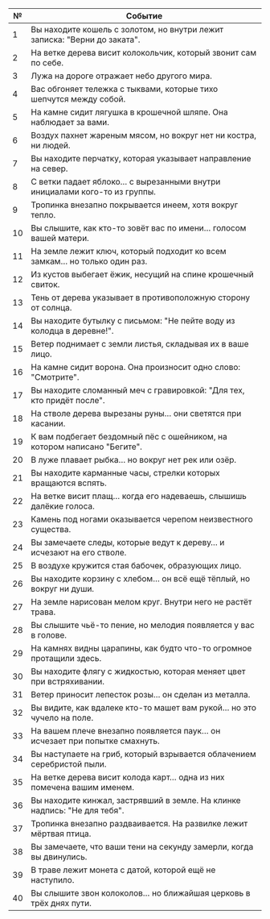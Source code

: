 | №  | Событие                                                                 |
|----|-------------------------------------------------------------------------|
| 1  | Вы находите кошель с золотом, но внутри лежит записка: "Верни до заката". |
| 2  | На ветке дерева висит колокольчик, который звонит сам по себе.            |
| 3  | Лужа на дороге отражает небо другого мира.                               |
| 4  | Вас обгоняет тележка с тыквами, которые тихо шепчутся между собой.       |
| 5  | На камне сидит лягушка в крошечной шляпе. Она наблюдает за вами.         |
| 6  | Воздух пахнет жареным мясом, но вокруг нет ни костра, ни людей.          |
| 7  | Вы находите перчатку, которая указывает направление на север.            |
| 8  | С ветки падает яблоко… с вырезанными внутри инициалами кого-то из группы.|
| 9  | Тропинка внезапно покрывается инеем, хотя вокруг тепло.                  |
| 10 | Вы слышите, как кто-то зовёт вас по имени… голосом вашей матери.         |
| 11 | На земле лежит ключ, который подходит ко всем замкам… но только один раз.|
| 12 | Из кустов выбегает ёжик, несущий на спине крошечный свиток.               |
| 13 | Тень от дерева указывает в противоположную сторону от солнца.            |
| 14 | Вы находите бутылку с письмом: "Не пейте воду из колодца в деревне!".    |
| 15 | Ветер поднимает с земли листья, складывая их в ваше лицо.                |
| 16 | На камне сидит ворона. Она произносит одно слово: "Смотрите".            |
| 17 | Вы находите сломанный меч с гравировкой: "Для тех, кто придёт после".    |
| 18 | На стволе дерева вырезаны руны… они светятся при касании.                |
| 19 | К вам подбегает бездомный пёс с ошейником, на котором написано "Бегите". |
| 20 | В луже плавает рыбка… но вокруг нет рек или озёр.                        |
| 21 | Вы находите карманные часы, стрелки которых вращаются вспять.            |
| 22 | На ветке висит плащ… когда его надеваешь, слышишь далёкие голоса.        |
| 23 | Камень под ногами оказывается черепом неизвестного существа.             |
| 24 | Вы замечаете следы, которые ведут к дереву… и исчезают на его стволе.   |
| 25 | В воздухе кружится стая бабочек, образующих лицо.                       |
| 26 | Вы находите корзину с хлебом… он всё ещё тёплый, но вокруг ни души.      |
| 27 | На земле нарисован мелом круг. Внутри него не растёт трава.              |
| 28 | Вы слышите чьё-то пение, но мелодия появляется у вас в голове.           |
| 29 | На камнях видны царапины, как будто что-то огромное протащили здесь.     |
| 30 | Вы находите флягу с жидкостью, которая меняет цвет при встряхивании.     |
| 31 | Ветер приносит лепесток розы… он сделан из металла.                      |
| 32 | Вы видите, как вдалеке кто-то машет вам рукой… но это чучело на поле.    |
| 33 | На вашем плече внезапно появляется паук… он исчезает при попытке смахнуть.|
| 34 | Вы наступаете на гриб, который взрывается облачением серебристой пыли.   |
| 35 | На ветке дерева висит колода карт… одна из них помечена вашим именем.    |
| 36 | Вы находите кинжал, застрявший в земле. На клинке надпись: "Не для тебя".|
| 37 | Тропинка внезапно раздваивается. На развилке лежит мёртвая птица.       |
| 38 | Вы замечаете, что ваши тени на секунду замерли, когда вы двинулись.      |
| 39 | В траве лежит монета с датой, которой ещё не наступило.                  |
| 40 | Вы слышите звон колоколов… но ближайшая церковь в трёх днях пути.        |